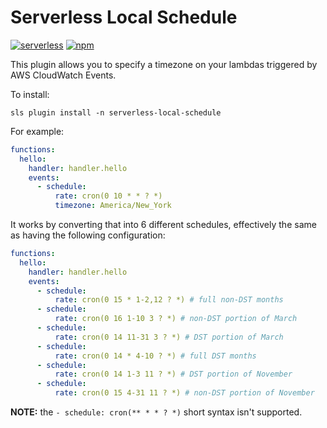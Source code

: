 # Serverless Local Schedule
[![serverless](http://public.serverless.com/badges/v3.svg)](http://www.serverless.com)
[![npm](https://img.shields.io/npm/v/serverless-local-schedule.svg)](https://www.npmjs.com/package/serverless-local-schedule)


This plugin allows you to specify a timezone on your lambdas triggered by AWS CloudWatch Events.

To install:
```
sls plugin install -n serverless-local-schedule
```

For example:
```yaml
functions:
  hello:
    handler: handler.hello
    events:
      - schedule:
          rate: cron(0 10 * * ? *)
          timezone: America/New_York
```

It works by converting that into 6 different schedules, effectively the same as having the following
configuration:
```yaml
functions:
  hello:
    handler: handler.hello
    events:
      - schedule:
          rate: cron(0 15 * 1-2,12 ? *) # full non-DST months
      - schedule:
          rate: cron(0 16 1-10 3 ? *) # non-DST portion of March
      - schedule:
          rate: cron(0 14 11-31 3 ? *) # DST portion of March
      - schedule:
          rate: cron(0 14 * 4-10 ? *) # full DST months
      - schedule:
          rate: cron(0 14 1-3 11 ? *) # DST portion of November
      - schedule:
          rate: cron(0 15 4-31 11 ? *) # non-DST portion of November
```

**NOTE:** the `- schedule: cron(** * * ? *)` short syntax isn't supported.
